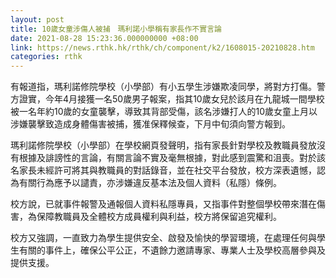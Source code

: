 ```yaml
---
layout: post
title: 10歲女童涉傷人被捕　瑪利諾小學稱有家長作不實言論
date: 2021-08-28 15:23:36.000000000 +08:00
link: https://news.rthk.hk/rthk/ch/component/k2/1608015-20210828.htm
categories: rthk
---
```


有報道指，瑪利諾修院學校（小學部）有小五學生涉嫌欺凌同學，將對方打傷。警方證實，今年4月接獲一名50歲男子報案，指其10歲女兒於該月在九龍城一間學校被一名年約10歲的女童襲擊，導致其背部受傷，該名涉嫌打人的10歲女童上月以涉嫌襲擊致造成身體傷害被捕，獲准保釋候查，下月中旬須向警方報到。

瑪利諾修院學校（小學部）在學校網頁發聲明，指有家長針對學校及教職員發放沒有根據及誹謗性的言論，有關言論不實及毫無根據，對此感到震驚和沮喪。對於該名家長未經許可將其與教職員的對話錄音，並在社交平台發放，校方深表遺憾，認為有關行為應予以譴責，亦涉嫌違反基本法及個人資料（私隱）條例。

校方說，已就事件報警及通報個人資料私隱專員，又指事件對整個學校帶來潛在傷害，為保障教職員及全體校方成員權利與利益，校方將保留追究權利。

校方又強調，一直致力為學生提供安全、啟發及愉快的學習環境，在處理任何與學生有關的事件上，確保公平公正，不遺餘力邀請專家、專業人士及學校高層參與及提供支援。
